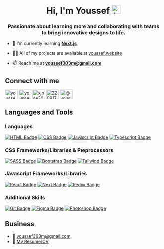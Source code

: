 <h1 align="center">Hi, I'm Youssef <img src="https://user-images.githubusercontent.com/1303154/88677602-1635ba80-d120-11ea-84d8-d263ba5fc3c0.gif" width="28px" height="28px" alt="hi"></h1>
<h3 align="center">Passionate about learning more and collaborating with teams to bring innovative designs to life.</h3>

- 🌱 I’m currently learning **[Next.js](https://nextjs.org/)**

- 👨‍💻 All of my projects are available at [youssef.website](https://www.youssef.website/)

- 📫 Reach me at **youssef303m@gmail.com**

## Connect with me
<a href="https://linkedin.com/in/youssef303m" target="blank"><img align="center" src="https://raw.githubusercontent.com/rahuldkjain/github-profile-readme-generator/master/src/images/icons/Social/linked-in-alt.svg" alt="youssef303m" height="30" width="40" /></a>
<a href="https://twitter.com/youssef303m" target="blank"><img align="center" src="https://raw.githubusercontent.com/rahuldkjain/github-profile-readme-generator/master/src/images/icons/Social/twitter.svg" alt="youssef303m" height="30" width="40" /></a>
<a href="https://www.leetcode.com/xjose303" target="blank"><img align="center" src="https://raw.githubusercontent.com/rahuldkjain/github-profile-readme-generator/master/src/images/icons/Social/leet-code.svg" alt="xjose303" height="30" width="40" /></a>
<a href="https://stackoverflow.com/users/22091767" target="blank"><img align="center" src="https://raw.githubusercontent.com/rahuldkjain/github-profile-readme-generator/master/src/images/icons/Social/stack-overflow.svg" alt="22091767" height="30" width="40" /></a>
<a href="https://medium.com/@youssef303m" target="blank"><img align="center" src="https://raw.githubusercontent.com/rahuldkjain/github-profile-readme-generator/master/src/images/icons/Social/medium.svg" alt="@youssef303m" height="30" width="40" /></a>

## Languages and Tools
  ### Languages
  [![HTML Badge](https://img.shields.io/badge/-HTML-E34F26?style=for-the-badge&labelColor=black&logo=html5&logoColor=E34F26)](#)
  [![CSS Badge](https://img.shields.io/badge/-CSS-1572B6?style=for-the-badge&labelColor=black&logo=css3&logoColor=1572B6)](#)
  [![Javascript Badge](https://img.shields.io/badge/-JavaScript-F7DF1E?style=for-the-badge&labelColor=black&logo=javascript&logoColor=F7DF1E)](#)
  [![Typescript Badge](https://img.shields.io/badge/-TypeScript-3178C6?style=for-the-badge&labelColor=black&logo=typescript&logoColor=3178C6)](#)
  ### CSS Frameworks/Libraries & Preprocessors
  [![SASS Badge](https://img.shields.io/badge/-SASS-CC6699?style=for-the-badge&labelColor=black&logo=sass&logoColor=CC6699)](#)
  [![Bootstrap Badge](https://img.shields.io/badge/-Bootstrap-7952B3?style=for-the-badge&labelColor=black&logo=bootstrap&logoColor=7952B3)](#)
  [![Tailwind Badge](https://img.shields.io/badge/-Tailwind_CSS-38B2AC?style=for-the-badge&labelColor=black&logo=tailwind-css&logoColor=38B2AC)](#)
  ### Javascript Frameworks/Libraries
  [![React Badge](https://img.shields.io/badge/-React-61DAFB?style=for-the-badge&labelColor=black&logo=react&logoColor=61DAFB)](#)
  [![Next Badge](https://img.shields.io/badge/-Next.js-FFFFFF?style=for-the-badge&labelColor=black&logo=next.js&logoColor=FFFFFF)](#)
  [![Redux Badge](https://img.shields.io/badge/-Redux-764ABC?style=for-the-badge&labelColor=black&logo=redux&logoColor=764ABC)](#)
  ### Additional Skills
  [![Git Badge](https://img.shields.io/badge/-Git-F05032?style=for-the-badge&labelColor=black&logo=git&logoColor=F05032)](#)
  [![Figma Badge](https://img.shields.io/badge/-Figma-FF0080?style=for-the-badge&labelColor=black&logo=figma&logoColor=FF0080)](#)
  [![Photoshop Badge](https://img.shields.io/badge/-Adobe_Photoshop-31A8FF?style=for-the-badge&labelColor=black&logo=adobe-photoshop&logoColor=31A8FF)](#)

## Business
- :email: youssef303m@gmail.com
- :paperclip: [My Resume/CV](https://github.com/youssef303m/youssef303m/blob/main/resume.pdf)
